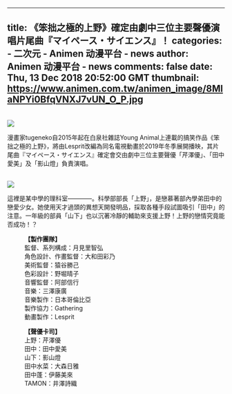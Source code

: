 
---
title: 《笨拙之極的上野》確定由劇中三位主要聲優演唱片尾曲『マイペース・サイエンス』！
categories: 
    - 二次元
    - Animen 动漫平台 - news
author: Animen 动漫平台 - news
comments: false
date: Thu, 13 Dec 2018 20:52:00 GMT
thumbnail: https://www.animen.com.tw/animen_image/8MlaNPYi0BfqVNXJ7vUN_O_P.jpg
---

<div>   
<br><img src="https://www.animen.com.tw/animen_image/8MlaNPYi0BfqVNXJ7vUN_O_P.jpg" referrerpolicy="no-referrer"><br><p>漫畫家tugeneko自2015年起在白泉社雜誌Young Animal上連載的搞笑作品《笨拙之極的上野》，將由Lesprit改編為同名電視動畫於2019年冬季展開播映，其片尾曲『マイペース・サイエンス』確定會交由劇中三位主要聲優「芹澤優」、「田中愛美」及「影山燈」負責演唱。</p>
<br><img src="https://www.animen.com.tw/animen_image/3qn3pSnKwQ62p0deazCm_O_P.jpg" referrerpolicy="no-referrer"><br><p>這裡是某中學的理科室————。科學部部長「上野」，是戀慕著部內學弟田中的戀愛少女。她使用天才過頭的異想天開發明品，採取各種手段試圖吸引「田中」的注意。一年級的部員「山下」也以沉著冷靜的輔助來支援上野！上野的戀情究竟能否成功！？</p>

<p style="margin-left: 40px;"><strong>【製作團隊】</strong><br>
監督、系列構成：月見里智弘<br>
角色設計、作畫監督：大和田彩乃<br>
美術監督：猿谷勝己<br>
色彩設計：野堀晴子<br>
音響監督：阿部信行<br>
音樂：三澤康廣<br>
音樂製作：日本哥倫比亞<br>
製作協力：Gathering<br>
動畫製作：Lesprit</p>

<p style="margin-left: 40px;"><strong>【聲優卡司】</strong><br>
上野：芹澤優<br>
田中：田中愛美<br>
山下：影山燈<br>
田中水菜：大森日雅<br>
田中蓬：伊藤美來<br>
TAMON：井澤詩織</p>
  
</div>
            